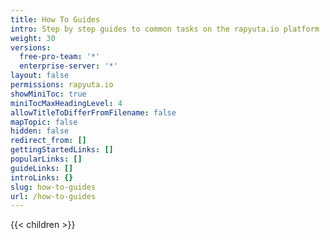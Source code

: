 ```yaml
---
title: How To Guides
intro: Step by step guides to common tasks on the rapyuta.io platform
weight: 30
versions:
  free-pro-team: '*'
  enterprise-server: '*'
layout: false
permissions: rapyuta.io
showMiniToc: true
miniTocMaxHeadingLevel: 4
allowTitleToDifferFromFilename: false
mapTopic: false
hidden: false
redirect_from: []
gettingStartedLinks: []
popularLinks: []
guideLinks: []
introLinks: {}
slug: how-to-guides
url: /how-to-guides
---
```


{{< children >}}